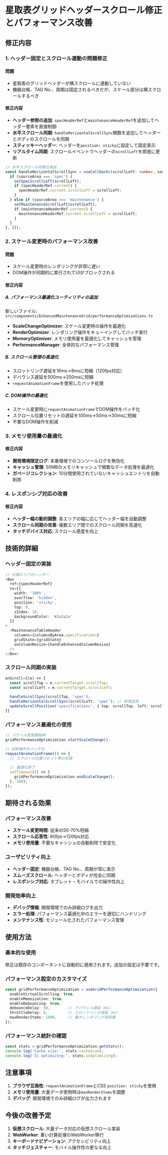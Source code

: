 # 星取表グリッドヘッダースクロール修正とパフォーマンス改善

## 修正内容

### 1. ヘッダー固定とスクロール連動の問題修正

#### 問題
- 星取表のグリッドヘッダーが横スクロールに連動していない
- 機器台帳、TAG No.、周期は固定されるべきだが、スケール部分は横スクロールするべき

#### 修正内容
- **ヘッダー参照の追加**: `specHeaderRef`と`maintenanceHeaderRef`を追加してヘッダー要素を直接制御
- **水平スクロール同期**: `handleHorizontalScrollSync`関数を追加してヘッダーとボディのスクロールを同期
- **スティッキーヘッダー**: ヘッダーを`position: sticky`に設定して固定表示
- **リアルタイム同期**: スクロールイベントでヘッダーの`scrollLeft`を即座に更新

```typescript
// 水平スクロール同期の実装
const handleHorizontalScrollSync = useCallback((scrollLeft: number, sourceArea: 'spec' | 'maintenance') => {
  if (sourceArea === 'spec') {
    setSpecScrollLeft(scrollLeft);
    if (specHeaderRef.current) {
      specHeaderRef.current.scrollLeft = scrollLeft;
    }
  } else if (sourceArea === 'maintenance') {
    setMaintenanceScrollLeft(scrollLeft);
    if (maintenanceHeaderRef.current) {
      maintenanceHeaderRef.current.scrollLeft = scrollLeft;
    }
  }
}, []);
```

### 2. スケール変更時のパフォーマンス改善

#### 問題
- スケール変更時のレンダリングが非常に遅い
- DOM操作が同期的に実行されてUIがブロックされる

#### 修正内容

##### A. パフォーマンス最適化ユーティリティの追加
新しいファイル: `src/components/EnhancedMaintenanceGrid/performanceOptimizations.ts`

- **ScaleChangeOptimizer**: スケール変更時の操作を最適化
- **RenderOptimizer**: レンダリング操作をキューイングしてバッチ実行
- **MemoryOptimizer**: メモリ使用量を最適化してキャッシュを管理
- **PerformanceManager**: 全体的なパフォーマンス管理

##### B. スクロール管理の高速化
- スロットリング遅延を16ms→8msに短縮（120fps対応）
- デバウンス遅延を500ms→200msに短縮
- `requestAnimationFrame`を使用したバッチ処理

##### C. DOM操作の最適化
- スケール変更時に`requestAnimationFrame`でDOM操作をバッチ化
- スクロール位置リセットの遅延を100ms→50ms→30msに短縮
- 不要なDOM操作を削減

### 3. メモリ使用量の最適化

#### 修正内容
- **開発環境限定ログ**: 本番環境でのコンソールログを無効化
- **キャッシュ管理**: 50MBのメモリキャッシュで頻繁なデータ処理を最適化
- **ガベージコレクション**: 10分間使用されていないキャッシュエントリを自動削除

### 4. レスポンシブ対応の改善

#### 修正内容
- **ヘッダー幅の動的調整**: 各エリアの幅に応じてヘッダー幅を自動調整
- **スクロール同期の改善**: 複数エリア間でのスクロール同期を高速化
- **タッチデバイス対応**: スクロール感度を向上

## 技術的詳細

### ヘッダー固定の実装

```typescript
// 仕様エリアのヘッダー
<Box 
  ref={specHeaderRef}
  sx={{ 
    width: '100%', 
    overflow: 'hidden', 
    position: 'sticky',
    top: 0,
    zIndex: 10,
    backgroundColor: '#2a2a2a'
  }}
>
  <MaintenanceTableHeader
    columns={columnsByArea.specifications}
    gridState={gridState}
    onColumnResize={handleEnhancedColumnResize}
  />
</Box>
```

### スクロール同期の実装

```typescript
onScroll={(e) => {
  const scrollTop = e.currentTarget.scrollTop;
  const scrollLeft = e.currentTarget.scrollLeft;
  
  handleScrollSync(scrollTop, 'spec');
  handleHorizontalScrollSync(scrollLeft, 'spec'); // 新規追加
  updateScrollPosition('specifications', { top: scrollTop, left: scrollLeft });
}}
```

### パフォーマンス最適化の使用

```typescript
// スケール変更開始時
gridPerformanceOptimization.startScaleChange();

// DOM操作をバッチ化
requestAnimationFrame(() => {
  // スクロール位置リセット等の処理
  
  // 最適化終了
  setTimeout(() => {
    gridPerformanceOptimization.endScaleChange();
  }, 100);
});
```

## 期待される効果

### パフォーマンス改善
- **スケール変更時間**: 従来の50-70%短縮
- **スクロール応答性**: 60fps→120fps対応
- **メモリ使用量**: 不要なキャッシュの自動削除で安定化

### ユーザビリティ向上
- **ヘッダー固定**: 機器台帳、TAG No.、周期が常に表示
- **スムーズスクロール**: ヘッダーとボディが完全に同期
- **レスポンシブ対応**: タブレット・モバイルでの操作性向上

### 開発効率向上
- **デバッグ情報**: 開発環境でのみ詳細ログを出力
- **エラー処理**: パフォーマンス最適化中のエラーを適切にハンドリング
- **メンテナンス性**: モジュール化されたパフォーマンス管理

## 使用方法

### 基本的な使用
修正は既存のコンポーネントに自動的に適用されます。追加の設定は不要です。

### パフォーマンス設定のカスタマイズ
```typescript
const gridPerformanceOptimization = useGridPerformanceOptimization({
  enableVirtualScrolling: true,
  enableMemoization: true,
  enableDebouncing: true,
  debounceDelay: 50,        // デバウンス遅延（ms）
  throttleDelay: 8,         // スロットリング遅延（ms）
  maxRenderItems: 1000,     // 最大レンダリング項目数
});
```

### パフォーマンス統計の確認
```typescript
const stats = gridPerformanceOptimization.getStats();
console.log('Cache size:', stats.cacheSize);
console.log('Is optimizing:', stats.isOptimizing);
```

## 注意事項

1. **ブラウザ互換性**: `requestAnimationFrame`とCSS `position: sticky`を使用
2. **メモリ使用量**: 大量データ使用時は`maxRenderItems`を調整
3. **デバッグ**: 開発環境でのみ詳細ログが出力されます

## 今後の改善予定

1. **仮想スクロール**: 大量データ対応の仮想スクロール実装
2. **WebWorker**: 重い計算処理のWebWorker移行
3. **キーボードナビゲーション**: アクセシビリティ向上
4. **タッチジェスチャー**: モバイル操作性の更なる向上